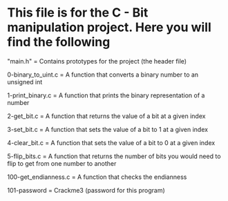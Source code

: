 # This file is for the C - Bit manipulation project. Here you will find the following

"main.h" = Contains prototypes for the project (the header file)

0-binary_to_uint.c  = A function that converts a binary number to an unsigned int

1-print_binary.c = A function that prints the binary representation of a number

2-get_bit.c = A function that returns the value of a bit at a given index

3-set_bit.c = A function that sets the value of a bit to 1 at a given index

4-clear_bit.c  = A function that sets the value of a bit to 0 at a given index

5-flip_bits.c =  A function that returns the number of bits you would need to flip to get from one number to another

100-get_endianness.c  = A function that checks the endianness

101-password  = Crackme3 (password for this program)

